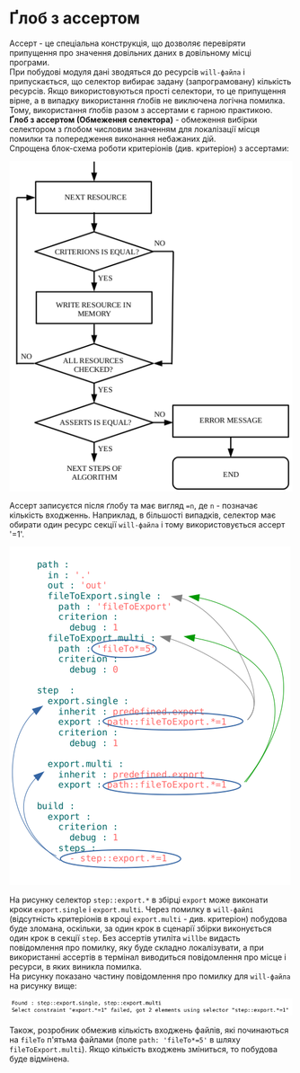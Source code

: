 # <a name="glob-assertion"></a> Ґлоб з ассертом

Ассерт - це спеціальна конструкція, що дозволяє перевіряти припущення про значення довільних даних в довільному місці програми.  
При побудові модуля дані зводяться до ресурсів `will-файла` і припускається, що селектор вибирає задану (запрограмовану) кількість ресурсів. Якщо використовуються прості селектори, то це припущення вірне, а в випадку використання ґлобів не виключена логічна помилка. Тому, використання ґлобів разом з ассертами є гарною практикою.   
**Ґлоб з ассертом (Обмеження селектора)** - обмеження вибірки селектором з ґлобом числовим значенням для  локалізації місця помилки та попередження виконання небажаних дій.  
Спрощена блок-схема роботи критеріонів (див. критеріон) з ассертами:  

![criterions.and.assert.png](./Images/criterions.and.asserts.png) 

Ассерт записуєтся після ґлобу та має вигляд `=n`, де `n` - позначає кількість входженнь. Наприклад, в більшості випадків, селектор має обирати один ресурс секції `will-файла` і тому використовується ассерт '=1'.  

![asserts.png](./Images/asserts.png)  

На рисунку селектор `step::export.*` в збірці `export` може виконати кроки `export.single` i `export.multi`. Через помилку в `will-файлі` (відсутність критеріонів в кроці `export.multi` - див. критеріон) побудова буде зломана, оскільки, за один крок в сценарії збірки виконується один крок в секції `step`. Без ассертів утиліта `willbe` видасть повідомлення про помилку, яку буде складно локалізувати, а при використанні ассертів в термінал виводиться повідомлення про місце і ресурси, в яких виникла помилка.  
На рисунку показано частину повідомлення про помилку для `will-файла` на рисунку вище:  

![assert.message.png](./Images/assert.message.png)  

Також, розробник обмежив кількість входжень файлів, які починаються на `fileTo` п'ятьма файлами (поле `path: 'fileTo*=5'` в шляху `fileToExport.multi`). Якщо кількість входжень зміниться, то побудова буде відмінена.   